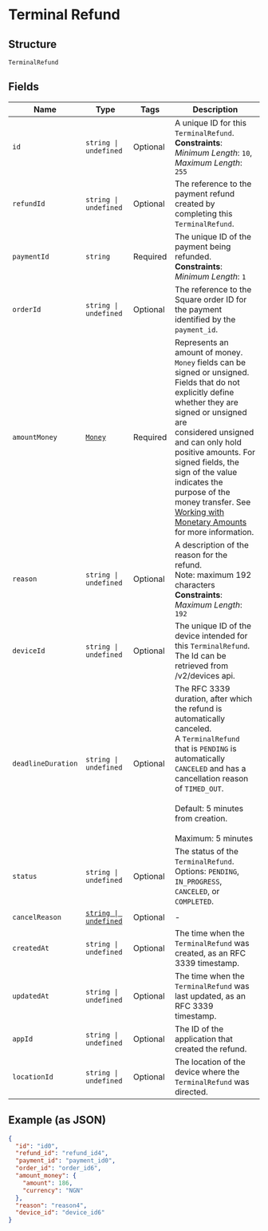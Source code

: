 
# Terminal Refund

## Structure

`TerminalRefund`

## Fields

| Name | Type | Tags | Description |
|  --- | --- | --- | --- |
| `id` | `string \| undefined` | Optional | A unique ID for this `TerminalRefund`.<br>**Constraints**: *Minimum Length*: `10`, *Maximum Length*: `255` |
| `refundId` | `string \| undefined` | Optional | The reference to the payment refund created by completing this `TerminalRefund`. |
| `paymentId` | `string` | Required | The unique ID of the payment being refunded.<br>**Constraints**: *Minimum Length*: `1` |
| `orderId` | `string \| undefined` | Optional | The reference to the Square order ID for the payment identified by the `payment_id`. |
| `amountMoney` | [`Money`](../../doc/models/money.md) | Required | Represents an amount of money. `Money` fields can be signed or unsigned.<br>Fields that do not explicitly define whether they are signed or unsigned are<br>considered unsigned and can only hold positive amounts. For signed fields, the<br>sign of the value indicates the purpose of the money transfer. See<br>[Working with Monetary Amounts](../../https://developer.squareup.com/docs/build-basics/working-with-monetary-amounts)<br>for more information. |
| `reason` | `string \| undefined` | Optional | A description of the reason for the refund.<br>Note: maximum 192 characters<br>**Constraints**: *Maximum Length*: `192` |
| `deviceId` | `string \| undefined` | Optional | The unique ID of the device intended for this `TerminalRefund`.<br>The Id can be retrieved from /v2/devices api. |
| `deadlineDuration` | `string \| undefined` | Optional | The RFC 3339 duration, after which the refund is automatically canceled.<br>A `TerminalRefund` that is `PENDING` is automatically `CANCELED` and has a cancellation reason<br>of `TIMED_OUT`.<br><br>Default: 5 minutes from creation.<br><br>Maximum: 5 minutes |
| `status` | `string \| undefined` | Optional | The status of the `TerminalRefund`.<br>Options: `PENDING`, `IN_PROGRESS`, `CANCELED`, or `COMPLETED`. |
| `cancelReason` | [`string \| undefined`](../../doc/models/action-cancel-reason.md) | Optional | - |
| `createdAt` | `string \| undefined` | Optional | The time when the `TerminalRefund` was created, as an RFC 3339 timestamp. |
| `updatedAt` | `string \| undefined` | Optional | The time when the `TerminalRefund` was last updated, as an RFC 3339 timestamp. |
| `appId` | `string \| undefined` | Optional | The ID of the application that created the refund. |
| `locationId` | `string \| undefined` | Optional | The location of the device where the `TerminalRefund` was directed. |

## Example (as JSON)

```json
{
  "id": "id0",
  "refund_id": "refund_id4",
  "payment_id": "payment_id0",
  "order_id": "order_id6",
  "amount_money": {
    "amount": 186,
    "currency": "NGN"
  },
  "reason": "reason4",
  "device_id": "device_id6"
}
```

